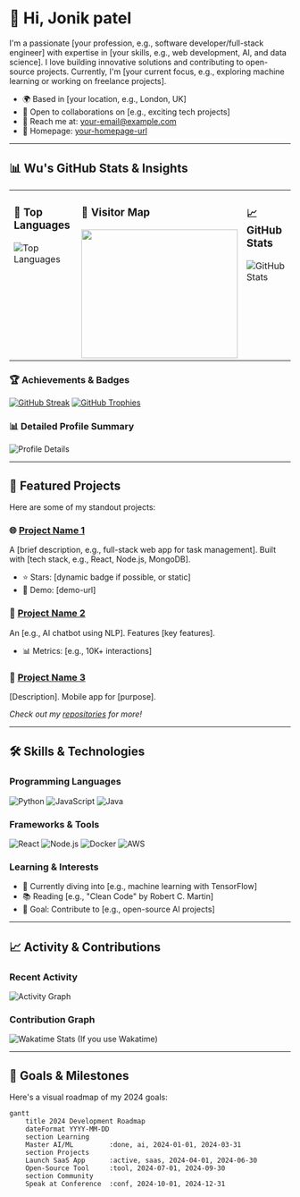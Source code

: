 # 👋 Hi, Jonik patel

I'm a passionate [your profession, e.g., software developer/full-stack engineer] with expertise in [your skills, e.g., web development, AI, and data science]. I love building innovative solutions and contributing to open-source projects. Currently, I'm [your current focus, e.g., exploring machine learning or working on freelance projects].

- 🌍 Based in [your location, e.g., London, UK]
- 💼 Open to collaborations on [e.g., exciting tech projects]
- 📧 Reach me at: [your-email@example.com](mailto:your-email@example.com)
- 🔗 Homepage: [your-homepage-url](https://your-homepage-url)

---

## 📊 Wu's GitHub Stats & Insights

<div align="center">
  <table>
    <tr>
      <td valign="top" width="33%">
        <h3>🌟 Top Languages</h3>
        <img src="https://github-readme-stats.vercel.app/api/top-langs/?username=xinxingwu-uk&layout=compact&langs_count=8&theme=dark&hide_border=true" alt="Top Languages" />
      </td>
      <td valign="top" width="33%">
        <h3>📍 Visitor Map</h3>
        <a href="https://clustrmaps.com/site/1c7st" title="ClustrMaps">
          <img src="https://www.clustrmaps.com/map_v2.png?d=Y3B6bfp__aiQSn4I4JkSipFUqc4h9sK5DYEEz5GRDgs&cl=ffffff&w=280&h=230" width="280" height="230" />
        </a>
      </td>
      <td valign="top" width="33%">
        <h3>📈 GitHub Stats</h3>
        <img src="https://github-readme-stats.vercel.app/api?username=xinxingwu-uk&count_private=true&show_icons=true&rank_icon=github&theme=dark&include_all_commits=true&hide_border=true" alt="GitHub Stats" />
      </td>
    </tr>
  </table>
</div>

### 🏆 Achievements & Badges
[![GitHub Streak](https://github-readme-streak-stats.herokuapp.com/?user=xinxingwu-uk&theme=dark)](https://git.io/streak-stats)
[![GitHub Trophies](https://github-profile-trophy.vercel.app/?username=xinxingwu-uk&theme=darkhub&no-frame=true&no-bg=true)](https://github.com/ryo-ma/github-profile-trophy)

### 📊 Detailed Profile Summary
<img src="https://github-profile-summary-cards.vercel.app/api/cards/profile-details?username=xinxingwu-uk&theme=tokyonight" alt="Profile Details" />

---

## 🚀 Featured Projects

Here are some of my standout projects:

### 🌐 [Project Name 1](https://github.com/xinxingwu-uk/project1)
A [brief description, e.g., full-stack web app for task management]. Built with [tech stack, e.g., React, Node.js, MongoDB].
- ⭐ Stars: [dynamic badge if possible, or static]
- 🔗 Demo: [demo-url]

### 🤖 [Project Name 2](https://github.com/xinxingwu-uk/project2)
An [e.g., AI chatbot using NLP]. Features [key features].
- 📊 Metrics: [e.g., 10K+ interactions]

### 📱 [Project Name 3](https://github.com/xinxingwu-uk/project3)
[Description]. Mobile app for [purpose].

*Check out my [repositories](https://github.com/xinxingwu-uk?tab=repositories) for more!*

---

## 🛠️ Skills & Technologies

### Programming Languages
![Python](https://img.shields.io/badge/Python-3776AB?style=for-the-badge&logo=python&logoColor=white)
![JavaScript](https://img.shields.io/badge/JavaScript-F7DF1E?style=for-the-badge&logo=javascript&logoColor=black)
![Java](https://img.shields.io/badge/Java-ED8B00?style=for-the-badge&logo=openjdk&logoColor=white)

### Frameworks & Tools
![React](https://img.shields.io/badge/React-61DAFB?style=for-the-badge&logo=react&logoColor=black)
![Node.js](https://img.shields.io/badge/Node.js-339933?style=for-the-badge&logo=nodedotjs&logoColor=white)
![Docker](https://img.shields.io/badge/Docker-2496ED?style=for-the-badge&logo=docker&logoColor=white)
![AWS](https://img.shields.io/badge/AWS-FF9900?style=for-the-badge&logo=amazonaws&logoColor=white)

### Learning & Interests
- 🔬 Currently diving into [e.g., machine learning with TensorFlow]
- 📚 Reading [e.g., "Clean Code" by Robert C. Martin]
- 🎯 Goal: Contribute to [e.g., open-source AI projects]

---

## 📈 Activity & Contributions

### Recent Activity
<!-- GitHub Activity Graph -->
<img src="https://github-readme-activity-graph.vercel.app/graph?username=xinxingwu-uk&theme=github-dark&hide_border=true" alt="Activity Graph" />

### Contribution Graph
<img src="https://github-readme-stats.vercel.app/api/wakatime?username=xinxingwu-uk&theme=dark" alt="Wakatime Stats" /> (If you use Wakatime)

---

## 🎯 Goals & Milestones

Here's a visual roadmap of my 2024 goals:

```mermaid
gantt
    title 2024 Development Roadmap
    dateFormat YYYY-MM-DD
    section Learning
    Master AI/ML         :done, ai, 2024-01-01, 2024-03-31
    section Projects
    Launch SaaS App      :active, saas, 2024-04-01, 2024-06-30
    Open-Source Tool     :tool, 2024-07-01, 2024-09-30
    section Community
    Speak at Conference  :conf, 2024-10-01, 2024-12-31

